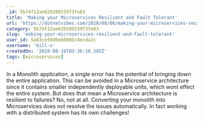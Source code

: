 ```yaml
---
_id: 5b74f12ae629209239f3fe83
title: 'Making your Microservices Resilient and Fault Tolerant'
url: 'https://dotnetvibes.com/2018/08/06/making-your-microservices-resilient-and-fault-tolerant/'
category: 5b74f12ae629209239f3fe83
slug: 'making-your-microservices-resilient-and-fault-tolerant'
user_id: 5a83ce59d6eb0005c4ecda2c
username: 'bill-s'
createdOn: '2018-08-16T03:36:10.385Z'
tags: [microservices]
---
```


In a Monolith application, a single error has the potential of bringing down the entire application. This can be avoided in a Microservice architecture since it contains smaller independently deployable units, which wont effect the entire system. But does that mean a Microservice architecture is resilient to failures? No, not at all. Converting your monolith into Microservices does not resolve the issues automatically. In fact working with a distributed system has its own challenges!


